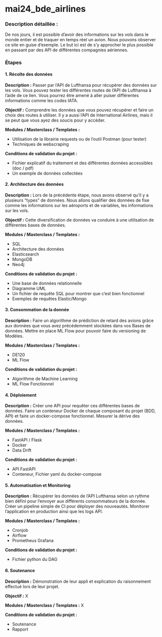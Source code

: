 # mai24_bde_airlines
### Description détaillée :
De nos jours, il est possible d’avoir des informations sur les vols dans le monde entier et de traquer en temps réel un avion. Nous pouvons observer ce site en guise d’exemple. Le but ici est de s’y approcher le plus possible en passant par des API de différentes compagnies aériennes.

### Étapes

#### 1. Récolte des données
**Description :**
Passer par l’API de Lufthansa pour récupérer des données sur les vols. Vous pouvez tester les différentes routes de l’API de Lufthansa à l’aide de ce lien. Vous pourrez être amené à aller puiser différentes informations comme les codes IATA.

**Objectif :**
Comprendre les données que vous pouvez récupérer et faire un choix des routes à utiliser. Il y a aussi l’API de International Airlines, mais il se peut que vous ayez des soucis pour y accéder.

**Modules / Masterclass / Templates :**
- Utilisation de la librairie requests ou de l’outil Postman (pour tester)
- Techniques de webscraping

**Conditions de validation du projet :**
- Fichier explicatif du traitement et des différentes données accessibles (doc / pdf)
- Un exemple de données collectées

#### 2. Architecture des données
**Description :**
Lors de la précédente étape, nous avons observé qu’il y a plusieurs “types” de données. Nous allons qualifier des données de fixe comme les informations sur les aéroports et de variables, les informations sur les vols.

**Objectif :**
Cette diversification de données va conduire à une utilisation de différentes bases de données.

**Modules / Masterclass / Templates :**
- SQL
- Architecture des données
- Elasticsearch
- MongoDB
- Neo4j

**Conditions de validation du projet :**
- Une base de données relationnelle
- Diagramme UML
- Un fichier de requête SQL pour montrer que c’est bien fonctionnel
- Exemples de requêtes Elastic/Mongo

#### 3. Consommation de la donnée
**Description :**
Faire un algorithme de prédiction de retard des avions grâce aux données que vous avez précédemment stockées dans vos Bases de données. Mettre en place ML Flow pour pouvoir faire du versioning de Modèles.

**Modules / Masterclass / Templates :**
- DE120
- ML Flow

**Conditions de validation du projet :**
- Algorithme de Machine Learning
- ML Flow Fonctionnel

#### 4. Déploiement
**Description :**
Créer une API pour requêter ces différentes bases de données. Faire un conteneur Docker de chaque composant du projet (BDD, API) et faire un docker-compose fonctionnel. Mesurer la dérive des données.

**Modules / Masterclass / Templates :**
- FastAPI / Flask
- Docker
- Data Drift

**Conditions de validation du projet :**
- API FastAPI
- Conteneur, Fichier yaml du docker-compose

#### 5. Automatisation et Monitoring
**Description :**
Récupérer les données de l’API Lufthansa selon un rythme bien défini pour l’envoyer aux différents consommateurs de la donnée. Créer un pipeline simple de CI pour déployer des nouveautés. Monitorer l’application en production ainsi que les logs API.

**Modules / Masterclass / Templates :**
- Cronjob
- Airflow
- Prometheus Grafana

**Conditions de validation du projet :**
- Fichier python du DAG

#### 6. Soutenance
**Description :**
Démonstration de leur appli et explication du raisonnement effectué lors de leur projet.

**Objectif :**
X

**Modules / Masterclass / Templates :**
X

**Conditions de validation du projet :**
- Soutenance
- Rapport
